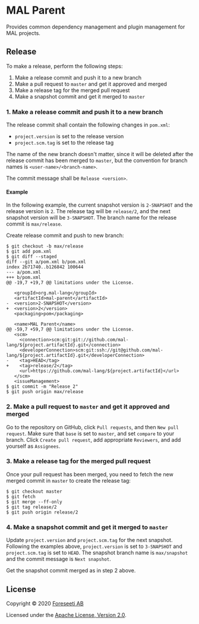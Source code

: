 # MAL Parent

Provides common dependency management and plugin management for MAL projects.

## Release

To make a release, perform the following steps:

1. Make a release commit and push it to a new branch
2. Make a pull request to `master` and get it approved and merged
3. Make a release tag for the merged pull request
4. Make a snapshot commit and get it merged to `master`

### 1. Make a release commit and push it to a new branch

The release commit shall contain the following changes in `pom.xml`:

- `project.version` is set to the release version
- `project.scm.tag` is set to the release tag

The name of the new branch doesn't matter, since it will be deleted after the release commit has been merged to `master`, but the convention for branch names is `<user-name>/<branch-name>`.

The commit message shall be `Release <version>`.

#### Example

In the following example, the current snapshot version is `2-SNAPSHOT` and the release version is `2`. The release tag will be `release/2`, and the next snapshot version will be `3-SNAPSHOT`. The branch name for the release commit is `max/release`.

Create release commit and push to new branch:

```
$ git checkout -b max/release
$ git add pom.xml
$ git diff --staged
diff --git a/pom.xml b/pom.xml
index 2b71740..b126842 100644
--- a/pom.xml
+++ b/pom.xml
@@ -19,7 +19,7 @@ limitations under the License.

   <groupId>org.mal-lang</groupId>
   <artifactId>mal-parent</artifactId>
-  <version>2-SNAPSHOT</version>
+  <version>2</version>
   <packaging>pom</packaging>

   <name>MAL Parent</name>
@@ -59,7 +59,7 @@ limitations under the License.
   <scm>
     <connection>scm:git:git://github.com/mal-lang/${project.artifactId}.git</connection>
     <developerConnection>scm:git:ssh://git@github.com/mal-lang/${project.artifactId}.git</developerConnection>
-    <tag>HEAD</tag>
+    <tag>release/2</tag>
     <url>https://github.com/mal-lang/${project.artifactId}</url>
   </scm>
   <issueManagement>
$ git commit -m "Release 2"
$ git push origin max/release
```

### 2. Make a pull request to `master` and get it approved and merged

Go to the repository on GitHub, click `Pull requests`, and then `New pull request`. Make sure that `base` is set to `master`, and set `compare` to your branch. Click `Create pull request`, add appropriate `Reviewers`, and add yourself as `Assignees`.

### 3. Make a release tag for the merged pull request

Once your pull request has been merged, you need to fetch the new merged commit in `master` to create the release tag:

```
$ git checkout master
$ git fetch
$ git merge --ff-only
$ git tag release/2
$ git push origin release/2
```

### 4. Make a snapshot commit and get it merged to `master`

Update `project.version` and `project.scm.tag` for the next snapshot. Following the examples above, `project.version` is set to `3-SNAPSHOT` and `project.scm.tag` is set to `HEAD`. The snapshot branch name is `max/snapshot` and the commit message is `Next snapshot`.

Get the snapshot commit merged as in step 2 above.

## License

Copyright © 2020 [Foreseeti AB](https://foreseeti.com)

Licensed under the [Apache License, Version 2.0](https://www.apache.org/licenses/LICENSE-2.0).
